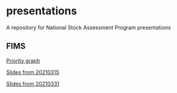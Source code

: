 # presentations
A repository for National Stock Assessment Program presentations

## FIMS
[Priority graph](https://nmfs-general-modeling-tools.github.io/presentations/Priority.html)

[Slides from 20210315](https://nmfs-general-modeling-tools.github.io/presentations/slides_20210315.html)

[Slides from 20210331](https://nmfs-general-modeling-tools.github.io/presentations/slides_20210331.html)
